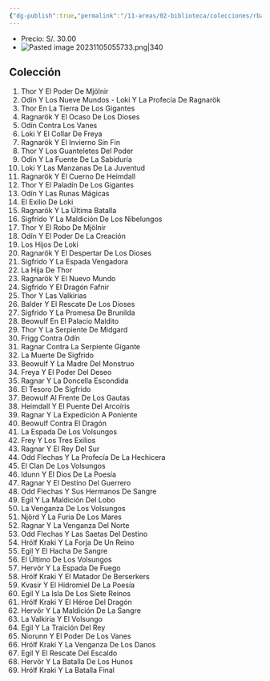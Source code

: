 ```yaml
---
{"dg-publish":true,"permalink":"/11-areas/02-biblioteca/colecciones/rba-mitos-nordicos/","noteIcon":""}
---
```


- Precio: S/. 30.00
- ![Pasted image 20231105055733.png|340](/img/user/11%20%C3%81reas%20%E2%9A%99/02%20Biblioteca/%F0%9F%92%BE%20Adjuntos/Pasted%20image%2020231105055733.png)
## Colección
1. Thor Y El Poder De Mjölnir
2. Odín Y Los Nueve Mundos - Loki Y La Profecía De Ragnarök
3. Thor En La Tierra De Los Gigantes
4. Ragnarök Y El Ocaso De Los Dioses
5. Odín Contra Los Vanes
6. Loki Y El Collar De Freya
7. Ragnarök Y El Invierno Sin Fin
8. Thor Y Los Guanteletes Del Poder
9. Odín Y La Fuente De La Sabiduría
10. Loki Y Las Manzanas De La Juventud
11. Ragnarök Y El Cuerno De Heimdall
12. Thor Y El Paladín De Los Gigantes
13. Odín Y Las Runas Mágicas
14. El Exilio De Loki
15. Ragnarök Y La Última Batalla
16. Sigfrido Y La Maldición De Los Nibelungos
17. Thor Y El Robo De Mjölnir
18. Odín Y El Poder De La Creación
19. Los Hijos De Loki
20. Ragnarök Y El Despertar De Los Dioses		
21. Sigfrido Y La Espada Vengadora		
22. La Hija De Thor		
23. Ragnarök Y El Nuevo Mundo		
24. Sigfrido Y El Dragón Fafnir		
25. Thor Y Las Valkirias		
26. Balder Y El Rescate De Los Dioses		
27. Sigfrido Y La Promesa De Brunilda		
28. Beowulf En El Palacio Maldito		
29. Thor Y La Serpiente De Midgard		
30. Frigg Contra Odín		
31. Ragnar Contra La Serpiente Gigante		
32. La Muerte De Sigfrido		
33. Beowulf Y La Madre Del Monstruo		
34. Freya Y El Poder Del Deseo		
35. Ragnar Y La Doncella Escondida		
36. El Tesoro De Sigfrido		
37. Beowulf Al Frente De Los Gautas		
38. Heimdall Y El Puente Del Arcoíris		
39. Ragnar Y La Expedición A Poniente		
40. Beowulf Contra El Dragón		
41. La Espada De Los Volsungos		
42. Frey Y Los Tres Exilios		
43. Ragnar Y El Rey Del Sur		
44. Odd Flechas Y La Profecía De La Hechicera		
45. El Clan De Los Volsungos		
46. Idunn Y El Dios De La Poesía		
47. Ragnar Y El Destino Del Guerrero		
48. Odd Flechas Y Sus Hermanos De Sangre		
49. Egil Y La Maldición Del Lobo		
50. La Venganza De Los Volsungos		
51. Njörd Y La Furia De Los Mares		
52. Ragnar Y La Venganza Del Norte		
53. Odd Flechas Y Las Saetas Del Destino		
54. Hrólf Kraki Y La Forja De Un Reino		
55. Egil Y El Hacha De Sangre		
56. El Último De Los Volsungos		
57. Hervör Y La Espada De Fuego		
58. Hrólf Kraki Y El Matador De Berserkers		
59. Kvasir Y El Hidromiel De La Poesía		
60. Egil Y La Isla De Los Siete Reinos		
61. Hrólf Kraki Y El Héroe Del Dragón		
62. Hervör Y La Maldición De La Sangre		
63. La Valkiria Y El Volsungo		
64. Egil Y La Traición Del Rey		
65. Niorunn Y El Poder De Los Vanes		
66. Hrólf Kraki Y La Venganza De Los Danos		
67. Egil Y El Rescate Del Escaldo		
68. Hervör Y La Batalla De Los Hunos		
69. Hrólf Kraki Y La Batalla Final		

